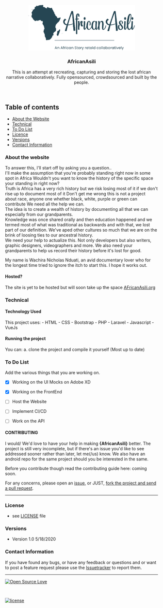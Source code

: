 <p align="center">
  <a href="https://https://github.com/AfricanAsili/AfricanAsili-Site">
    <img src="https://github.com/AfricanAsili/AfricanAsili-Site/blob/develop/art/AfricanAsili%20Logo%20Tag.png" alt="Project Name" width=351 height=150>
  </a>
  <h3 align="center">AfricanAsili</h3>

  <p align="center">
  	This is an attempt at recreating, capturing and storing the lost african narrative collaboratively. Fully opensourced, crowdsourced and built by the people.
   
</p>

<br>


## Table of contents
- [About the Website](#about-the-website)
- [Technical](#technical)
- [To Do List](#to-do-list)
- [Licence](#license)
- [Versions](#versions)
- [Contact Information](#contact-information)



### About the website

To answer this, I'll start off by asking you a question..<br>
 I'll make the assumption that you're probably standing right now in some spot in Africa
 Wouldn't you want to know the history of the specific space your standing in right now?<br>
 Truth is Africa has a very rich history but we risk losing most of it if we don't rise up to document most of it
 Don't get me wrong this is not a project about race, anyone one whether black, white, purple or green can contribute
 We need all the help we can.<br>
 The idea is to create a wealth of history by documenting all that we can especially from our grandparents.<br>
 Knowledge was once shared orally and then education happened and we termed most of what was traditional as backwards and with that, we lost part of our definition. We've aped other cultures so much that we are on the brink of loosing ties to our ancestral history.
<br>
 We need your help to actualize this. Not only developers but also writers, graphic designers, videographers and more. We also need your grandparents to help us record their history before it's lost for good.<br>

 My name is Wachira Nicholas Nduati, an avid documentary lover who for the longest time tried to ignore the itch to start this. I hope it works out. 

#### Hosted?
The site is yet to be hosted but will soon take up the space [AFricanAsili.org](https://www.africanasili.org/)


### Technical
#### Technology Used
This project uses:
    - HTML
    - CSS
    - Bootstrap
    - PHP
    - Laravel
    - Javascript
    - VueJs


#### Running the project

You can:
    a. clone the project and compile it yourself (Most up to date)

### To Do List

Add the various things that you are working on.  

- [x] Working on the UI Mocks on Adobe XD
- [x] Working on the FrontEnd
- [ ] Host the Website
- [ ] Implement CI/CD
- [ ] Work on the API




#### CONTRIBUTING

I would/ We'd love to have your help in making  **{AfricanAsili}** better. The project is still very incomplete, but if there's an issue you'd like to see addressed sooner rather than later, let me(/us) know. 
We also have an android repo for the same project should you be interested in the same.

Before you contribute though read the contributing guide here: coming soon.

For any concerns, please open an [issue](https://github.com/AfricanAsili/AfricanAsili-Site/issues), or JUST, [fork the project and send a pull request](https://github.com/AfricanAsili/AfricanAsili-Site/pulls). 


<hr>

### License
* see [LICENSE](https://github.com/AfricanAsili/AfricanAsili-Site/LICENSE.md) file

### Versions
* Version 1.0  5/18/2020



### Contact Information

If you have found any bugs, or have any feedback or questions and or want to post a feature request please use the [Issuetracker](https://github.com/AfricanAsili/AfricanAsili-Site/issues) to report them.

<hr>

[![Open Source Love](https://badges.frapsoft.com/os/v2/open-source-200x33.png?v=103)](#)  

<br>

[![license](https://img.shields.io/github/license/mashape/apistatus.svg?style=for-the-badge)](https://github.com/tamzi/ReadMe-MasterTemplates/blob/master/LICENSE)
